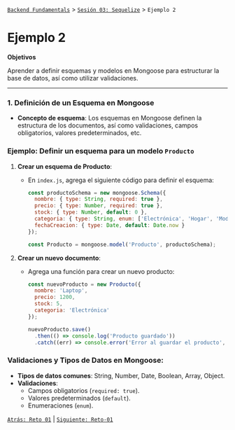[`Backend Fundamentals`](../../README.md) > [`Sesión 03: Sequelize`](../README.md) > `Ejemplo 2`

# Ejemplo 2
**Objetivos**

Aprender a definir esquemas y modelos en Mongoose para estructurar la base de datos, así como utilizar validaciones.

---

### 1. **Definición de un Esquema en Mongoose**
- **Concepto de esquema**: Los esquemas en Mongoose definen la estructura de los documentos, así como validaciones, campos obligatorios, valores predeterminados, etc.

### **Ejemplo**: Definir un esquema para un modelo `Producto`
1. **Crear un esquema de Producto**:
   - En `index.js`, agrega el siguiente código para definir el esquema:
     ```javascript
     const productoSchema = new mongoose.Schema({
       nombre: { type: String, required: true },
       precio: { type: Number, required: true },
       stock: { type: Number, default: 0 },
       categoria: { type: String, enum: ['Electrónica', 'Hogar', 'Moda'], required: true },
       fechaCreacion: { type: Date, default: Date.now }
     });

     const Producto = mongoose.model('Producto', productoSchema);
     ```

2. **Crear un nuevo documento**:
   - Agrega una función para crear un nuevo producto:
     ```javascript
     const nuevoProducto = new Producto({
       nombre: 'Laptop',
       precio: 1200,
       stock: 5,
       categoria: 'Electrónica'
     });

     nuevoProducto.save()
       .then(() => console.log('Producto guardado'))
       .catch((err) => console.error('Error al guardar el producto', err));
     ```

### **Validaciones y Tipos de Datos en Mongoose**:
- **Tipos de datos comunes**: String, Number, Date, Boolean, Array, Object.
- **Validaciones**:
  - Campos obligatorios (`required: true`).
  - Valores predeterminados (`default`).
  - Enumeraciones (`enum`).


[`Atrás: Reto 01`](../Reto-01) | [`Siguiente: Reto-01`](../Reto-02)

